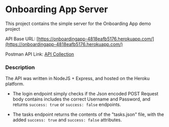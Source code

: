 # Onboarding App Server

This project contains the simple server for the Onboarding App demo project

API Base URL: [https://onboardingapp-4818eafb5176.herokuapp.com/](https://onboardingapp-4818eafb5176.herokuapp.com/)

Postman API Link: [API Collection](https://api.postman.com/collections/2769431-52e96178-a2e2-43e4-99bc-1bc852a39f2c?access_key=PMAT-01H9D3T7PWRRRYGR9ZQY60VF35)

### Description

The API was written in NodeJS + Express, and hosted on the Heroku platform.

- The login endpoint simply checks if the Json encoded POST Request body contains includes the correct Username and Password, and returns `success: true` or `success: false` endpoints.

- The tasks endpoint returns the contents of the "tasks.json" file, with the added `success: true` and `success: false` attributes.
